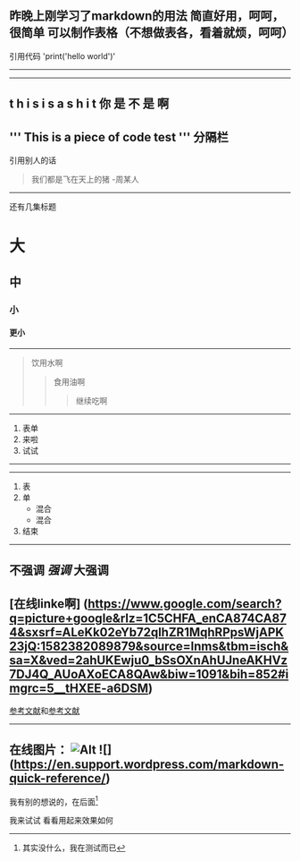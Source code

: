 昨晚上刚学习了markdown的用法
简直好用，呵呵，很简单
可以制作表格（不想做表各，看着就烦，呵呵）
---
引用代码
'print('hello world')'

---

---
t  h  i  s  i  s  a  s  h  i  t
你  是  不  是  啊
---


'''
This is
a
piece
of
code
test
'''
分隔栏
---
引用别人的话
>我们都是飞在天上的猪
         -周某人
---


还有几集标题
# 大 #

## 中  ##

### 小 ###

#### 更小  ####
---

>饮用水啊
>>食用油啊
>>>继续吃啊
---

1. 表单
2. 来啦
3. 试试

---

---
1. 表
2. 单
    * 混合
    * 混合
3. 结束

---
不强调
*强调*
**大强调**
---

[在线linke啊] (https://www.google.com/search?q=picture+google&rlz=1C5CHFA_enCA874CA874&sxsrf=ALeKk02eYb72qlhZR1MqhRPpsWjAPK23jQ:1582382089879&source=lnms&tbm=isch&sa=X&ved=2ahUKEwju0_bSsOXnAhUJneAKHVz7DJ4Q_AUoAXoECA8QAw&biw=1091&bih=852#imgrc=5__tHXEE-a6DSM)
---
[参考文献][1]和[参考文献][2]

[1]:https://en.support.wordpress.com/markdown-quick-reference/
[2]:https://www.google.com/search?q=picture+google&rlz=1C5CHFA_enCA874CA874&sxsrf=ALeKk02eYb72qlhZR1MqhRPpsWjAPK23jQ:1582382089879&source=lnms&tbm=isch&sa=X&ved=2ahUKEwju0_bSsOXnAhUJneAKHVz7DJ4Q_AUoAXoECA8QAw&biw=1091&bih=852#imgrc=5__tHXEE-a6DSM

---
在线图片：
![Alt](https://www.google.com/search?q=picture+google&rlz=1C5CHFA_enCA874CA874&sxsrf=ALeKk02eYb72qlhZR1MqhRPpsWjAPK23jQ:1582382089879&source=lnms&tbm=isch&sa=X&ved=2ahUKEwju0_bSsOXnAhUJneAKHVz7DJ4Q_AUoAXoECA8QAw&biw=1091&bih=852#imgrc=5__tHXEE-a6DSM)
![] (https://en.support.wordpress.com/markdown-quick-reference/)
---


我有别的想说的，在后面[^1]


我来试试
看看用起来效果如何

[^1]:其实没什么，我在测试而已
